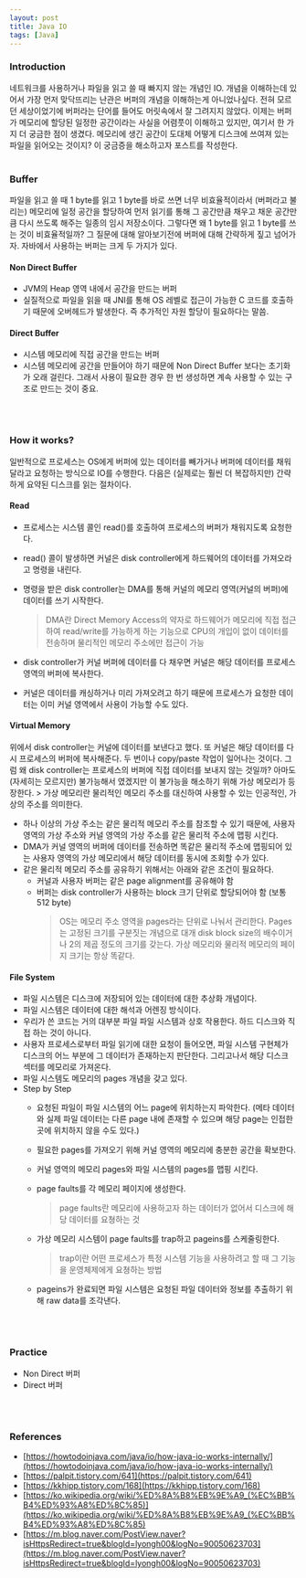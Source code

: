 ```yaml
---
layout: post
title: Java IO
tags: [Java]
---
```


### Introduction
네트워크를 사용하거나 파일을 읽고 쓸 때 빠지지 않는 개념인 IO. 개념을 이해하는데 있어서 가장 먼저 맞닥뜨리는 난관은 버퍼의 개념을 이해하는게 아니었나싶다. 전혀 모르던 세상이었기에 버퍼라는 단어를 들어도 머릿속에서 잘 그려지지 않았다. 이제는 버퍼가 메모리에 할당된 일정한 공간이라는 사실을 어렴풋이 이해하고 있지만, 여기서 한 가지 더 궁금한 점이 생겼다. 메모리에 생긴 공간이 도대체 어떻게 디스크에 쓰여져 있는 파일을 읽어오는 것이지? 이 궁금증을 해소하고자 포스트를 작성한다.
<br>
<br>

### Buffer
파일을 읽고 쓸 때 1 byte를 읽고 1 byte를 바로 쓰면 너무 비효율적이라서 (버퍼라고 불리는) 메모리에 일정 공간을 할당하여 먼저 읽기를 통해 그 공간만큼 채우고 채운 공간만큼 다시 쓰도록 해주는 일종의 임시 저장소이다. 그렇다면 왜 1 byte를 읽고 1 byte를 쓰는 것이 비효율적일까? 그 질문에 대해 알아보기전에 버퍼에 대해 간략하게 짚고 넘어가자. 자바에서 사용하는 버퍼는 크게 두 가지가 있다.
#### Non Direct Buffer
- JVM의 Heap 영역 내에서 공간을 만드는 버퍼
- 실질적으로 파일을 읽을 때 JNI를 통해 OS 레벨로 접근이 가능한 C 코드를 호출하기 때문에 오버헤드가 발생한다. 즉 추가적인 자원 할당이 필요하다는 말씀.
#### Direct Buffer
- 시스템 메모리에 직접 공간을 만드는 버퍼
- 시스템 메모리에 공간을 만들어야 하기 때문에 Non Direct Buffer 보다는 초기화가 오래 걸린다. 그래서 사용이 필요한 경우 한 번 생성하면 계속 사용할 수 있는 구조로 만드는 것이 중요.
<br>
<br>

### How it works?
일반적으로 프로세스는 OS에게 버퍼에 있는 데이터를 빼가거나 버퍼에 데이터를 채워달라고 요청하는 방식으로 IO를 수행한다. 다음은 (실제로는 훨씬 더 복잡하지만) 간략하게 요약된 디스크를 읽는 절차이다.
#### Read
- 프로세스는 시스템 콜인 read()를 호출하여 프로세스의 버퍼가 채워지도록 요청한다.
- read() 콜이 발생하면 커널은 disk controller에게 하드웨어의 데이터를 가져오라고 명령을 내린다.
- 명령을 받은 disk controller는 DMA를 통해 커널의 메모리 영역(커널의 버퍼)에 데이터를 쓰기 시작한다.
    > DMA란 Direct Memory Access의 약자로 하드웨어가 메모리에 직접 접근하여 read/write를 가능하게 하는 기능으로 CPU의 개입이 없이 데이터를 전송하며 물리적인 메모리 주소에만 접근이 가능

- disk controller가 커널 버퍼에 데이터를 다 채우면 커널은 해당 데이터를 프로세스 영역의 버퍼에 복사한다.
- 커널은 데이터를 캐싱하거나 미리 가져오려고 하기 때문에 프로세스가 요청한 데이터는 이미 커널 영역에서 사용이 가능할 수도 있다.

#### Virtual Memory
위에서 disk controller는 커널에 데이터를 보낸다고 했다. 또 커널은 해당 데이터를 다시 프로세스의 버퍼에 복사해준다. 두 번이나 copy/paste 작업이 일어나는 것이다. 그럼 왜 disk controller는 프로세스의 버퍼에 직접 데이터를 보내지 않는 것일까? 아마도 (자세히는 모르지만) 불가능해서 였겠지만 이 불가능을 해소하기 위해 가상 메모리가 등장한다.
    > 가상 메모리란 물리적인 메모리 주소를 대신하여 사용할 수 있는 인공적인, 가상의 주소를 의미한다.

- 하나 이상의 가상 주소는 같은 물리적 메모리 주소를 참조할 수 있기 때문에, 사용자 영역의 가상 주소와 커널 영역의 가상 주소를 같은 물리적 주소에 맵핑 시킨다.
- DMA가 커널 영역의 버퍼에 데이터를 전송하면 똑같은 물리적 주소에 맵핑되어 있는 사용자 영역의 가상 메모리에서 해당 데이터를 동시에 조회할 수가 있다.
- 같은 물리적 메모리 주소를 공유하기 위해서는 아래와 같은 조건이 필요하다.
  - 커널과 사용자 버퍼는 같은 page alignment를 공유해야 함
  - 버퍼는 disk controller가 사용하는 block 크기 단위로 할당되어야 함 (보통 512 byte)
    > OS는 메모리 주소 영역을 pages라는 단위로 나눠서 관리한다. Pages는 고정된 크기를 구분짓는 개념으로 대개 disk block size의 배수이거나 2의 제곱 정도의 크기를 갖는다. 가상 메모리와 물리적 메모리의 페이지 크기는 항상 똑같다.

#### File System
- 파일 시스템은 디스크에 저장되어 있는 데이터에 대한 추상화 개념이다.
- 파일 시스템은 데이터에 대한 해석과 어렌징 방식이다.
- 우리가 쓴 코드는 거의 대부분 파일 파일 시스템과 상호 작용한다. 하드 디스크와 직접 하는 것이 아니다.
- 사용자 프로세스로부터 파일 읽기에 대한 요청이 들어오면, 파일 시스템 구현체가 디스크의 어느 부분에 그 데이터가 존재하는지 판단한다. 그리고나서 해당 디스크 섹터를 메모리로 가져온다.
- 파일 시스템도 메모리의 pages 개념을 갖고 있다.
- Step by Step
  - 요청된 파일이 파일 시스템의 어느 page에 위치하는지 파악한다. (메타 데이터와 실제 파일 데이터는 다른 page 내에 존재할 수 있으며 해당 page는 인접한 곳에 위치하지 않을 수도 있다.)
  - 필요한 pages를 가져오기 위해 커널 영역의 메모리에 충분한 공간을 확보한다.
  - 커널 영역의 메모리 pages와 파일 시스템의 pages를 맵핑 시킨다.
  - page faults를 각 메모리 페이지에 생성한다.
    > page faults란 메모리에 사용하고자 하는 데이터가 없어서 디스크에 해당 데이터를 요쳥하는 것

  - 가상 메모리 시스템이 page faults를 trap하고 pageins를 스케줄링한다.
    > trap이란 어떤 프로세스가 특정 시스템 기능을 사용하려고 할 때 그 기능을 운영체제에게 요쳥하는 방법

  - pageins가 완료되면 파일 시스템은 요청된 파일 데이터와 정보를 추출하기 위해 raw data를 조각낸다.
<br>
<br>

### Practice
- Non Direct 버퍼
- Direct 버퍼
<br>
<br>

### References
- [https://howtodoinjava.com/java/io/how-java-io-works-internally/](https://howtodoinjava.com/java/io/how-java-io-works-internally/)
- [https://palpit.tistory.com/641](https://palpit.tistory.com/641)
- [https://kkhipp.tistory.com/168](https://kkhipp.tistory.com/168)
- [https://ko.wikipedia.org/wiki/%ED%8A%B8%EB%9E%A9_(%EC%BB%B4%ED%93%A8%ED%8C%85)](https://ko.wikipedia.org/wiki/%ED%8A%B8%EB%9E%A9_(%EC%BB%B4%ED%93%A8%ED%8C%85)
- [https://m.blog.naver.com/PostView.naver?isHttpsRedirect=true&blogId=lyongh00&logNo=90050623703](https://m.blog.naver.com/PostView.naver?isHttpsRedirect=true&blogId=lyongh00&logNo=90050623703)
